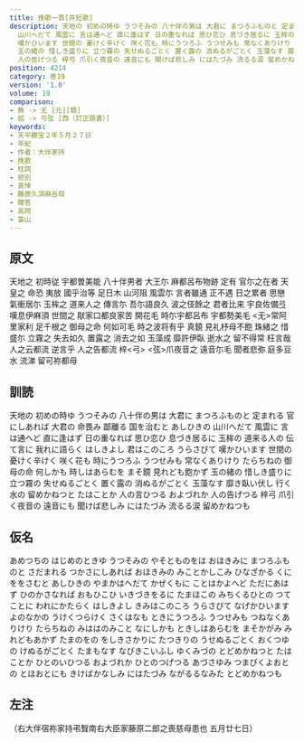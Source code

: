 ```yaml
---
title: 挽歌一首[并短歌]
description: 天地の 初めの時ゆ うつそみの 八十伴の男は 大君に まつろふものと 定まれる 官にしあれば 大君の 命畏み 鄙離る 国を治むと あしひきの
  山川へだて 風雲に 言は通へど 直に逢はず 日の重なれば 思ひ恋ひ 息づき居るに 玉桙の 道来る人の 伝て言に 我れに語らく はしきよし 君はこのころ うらさびて
  嘆かひいます 世間の 憂けく辛けく 咲く花も 時にうつろふ うつせみも 常なくありけり たらちねの 御母の命 何しかも 時しはあらむを まそ鏡 見れども飽かず
  玉の緒の 惜しき盛りに 立つ霧の 失せぬるごとく 置く露の 消ぬるがごとく 玉藻なす 靡き臥い伏し 行く水の 留めかねつと たはことか 人の言ひつる およづれか
  人の告げつる 梓弓 爪引く夜音の 遠音にも 聞けば悲しみ にはたづみ 流るる涙 留めかねつも
position: 4214
category: 巻19
version: '1.0'
volume: 19
comparison:
- 無 -> 无 [元][類]
- 弧 -> 弓弦 [西（訂正頭書）]
keywords:
- 天平勝宝２年５月２７日
- 年紀
- 作者：大伴家持
- 挽歌
- 枕詞
- 悲別
- 哀悼
- 藤原久須麻呂母
- 贈答
- 高岡
- 富山
---
```


## 原文

天地之 初時従 宇都曽美能 八十伴男者 大王尓 麻都呂布物跡 定有 官尓之在者 天皇之 命恐 夷放 國乎治等 足日木 山河阻 風雲尓 言者雖通 正不遇 日之累者 思戀 氣衝居尓 玉桙之 道来人之 傳言尓 吾尓語良久 波之伎餘之 君者比来 宇良佐備弖 嘆息伊麻須 世間之 猒家口都良家苦 開花毛 時尓宇都呂布 宇都勢美毛 <无>常阿里家利 足千根之 御母之命 何如可毛 時之波将有乎 真鏡 見礼杼母不飽 珠緒之 惜盛尓 立霧之 失去如久 置露之 消去之如 玉藻成 靡許伊臥 逝水之 留不得常 枉言哉 人之云都流 逆言乎 人之告都流 梓<弓> <弦>爪夜音之 遠音尓毛 聞者悲弥 庭多豆水 流涕 留可祢都母

## 訓読

天地の 初めの時ゆ うつそみの 八十伴の男は 大君に まつろふものと 定まれる 官にしあれば 大君の 命畏み 鄙離る 国を治むと あしひきの 山川へだて 風雲に 言は通へど 直に逢はず 日の重なれば 思ひ恋ひ 息づき居るに 玉桙の 道来る人の 伝て言に 我れに語らく はしきよし 君はこのころ うらさびて 嘆かひいます 世間の 憂けく辛けく 咲く花も 時にうつろふ うつせみも 常なくありけり たらちねの 御母の命 何しかも 時しはあらむを まそ鏡 見れども飽かず 玉の緒の 惜しき盛りに 立つ霧の 失せぬるごとく 置く露の 消ぬるがごとく 玉藻なす 靡き臥い伏し 行く水の 留めかねつと たはことか 人の言ひつる およづれか 人の告げつる 梓弓 爪引く夜音の 遠音にも 聞けば悲しみ にはたづみ 流るる涙 留めかねつも

## 仮名

あめつちの はじめのときゆ うつそみの やそとものをは おほきみに まつろふものと さだまれる つかさにしあれば おほきみの みことかしこみ ひなざかる くにををさむと あしひきの やまかはへだて かぜくもに ことはかよへど ただにあはず ひのかさなれば おもひこひ いきづきをるに たまほこの みちくるひとの つてことに われにかたらく はしきよし きみはこのころ うらさびて なげかひいます よのなかの うけくつらけく さくはなも ときにうつろふ うつせみも つねなくありけり たらちねの みははのみこと なにしかも ときしはあらむを まそかがみ みれどもあかず たまのをの をしきさかりに たつきりの うせぬるごとく おくつゆの けぬるがごとく たまもなす なびきこいふし ゆくみづの とどめかねつと たはことか ひとのいひつる およづれか ひとのつげつる あづさゆみ つまびくよおとの とほおとにも きけばかなしみ にはたづみ ながるるなみた とどめかねつも

## 左注

（右大伴宿祢家持弔聟南右大臣家藤原二郎之喪慈母患也 五月廿七日）
